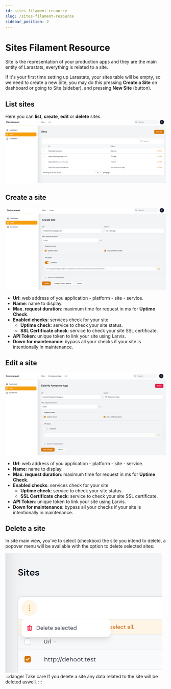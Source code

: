 ```yaml
---
id: sites-filament-resource
slug: /sites-filament-resource
sidebar_position: 2
---
```


# Sites Filament Resource

Site is the representation of your production apps and they are the main entity of Larastats, everything is related to a site.

If it's your first time setting up Larastats, your sites table will be empty, so we need to create a new Site, you may do this pressing **Create a Site** on dashboard or going to Site (sidebar), and pressing **New Site** (button).

## List sites

Here you can **list**, **create**, **edit** or **delete** sites.
![List sites](./img/list-sites.png)

## Create a site

![Create a site](./img/create-sites.png)

- **Url**: web address of you application - platform - site - service.
- **Name**: name to display.
- **Max. request duration**: maximum time for request in ms for **Uptime Check**.
- **Enabled checks**: services check for your site
  - **Uptime check**: service to check your site status.
  - **SSL Certificate check**: service to check your site SSL certificate.
- **API Token**: unique token to link your site using Larvis.
- **Down for maintenance**: bypass all your checks if your site is intentionally in maintenance.

## Edit a site

![Edit a site](./img/edit-sites.png)

- **Url**: web address of you application - platform - site - service.
- **Name**: name to display.
- **Max. request duration**: maximum time for request in ms for **Uptime Check**.
- **Enabled checks**: services check for your site
  - **Uptime check**: service to check your site status.
  - **SSL Certificate check**: service to check your site SSL certificate.
- **API Token**: unique token to link your site using Larvis.
- **Down for maintenance**: bypass all your checks if your site is intentionally in maintenance.

## Delete a site

In site main view, you've to select (checkbox) the site you intend to delete, a popover menu will be available with the option to delete selected sites:

![Delete a site](./img/delete-sites.png)
:::danger Take care
If you delete a site any data related to the site will be deleted aswell.
:::
